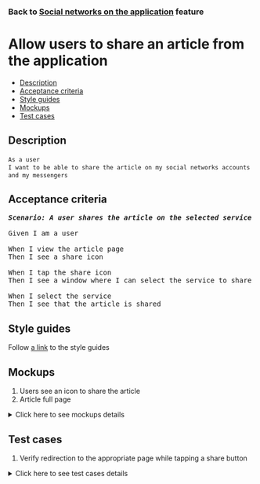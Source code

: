 ### Back to [Social networks on the application](../../README.md) feature

# Allow users to share an article from the application

- [Description](#description)
- [Acceptance criteria](#acceptance-criteria)
- [Style guides](#style-guides)
- [Mockups](#mockups)
- [Test cases](#test-cases)

## Description

    As a user
    I want to be able to share the article on my social networks accounts and my messengers

## Acceptance criteria

<pre>
<b><i>Scenario: A user shares the article on the selected service</i></b>

Given I am a user

When I view the article page
Then I see a share icon

When I tap the share icon
Then I see a window where I can select the service to share the article

When I select the service
Then I see that the article is shared
</pre>

## Style guides

Follow [a link](https://www.figma.com/proto/0zkkf5WC77OSpvyD6YXpFE/Style-guides?page-id=0%3A1&node-id=19%3A5368&viewport=266%2C48%2C0.54&scaling=min-zoom&starting-point-node-id=19%3A5368) to the style guides

## Mockups

1. Users see an icon to share the article
2. Article full page

<details>
  <summary>Click here to see mockups details</summary>

**1. Users see an icon to share the article:**

![Users see an icon to share the article](/mobile_application_features/social_networks/images/application_article_page.png)

**2. Article full page:**

![Article full page](/mobile_application_features/social_networks/images/article_page.png)

</details>

## Test cases

1. Verify redirection to the appropriate page while tapping a share button

<details>
  <summary>Click here to see test cases details</summary>

### **#1. Verify redirection to the appropriate page while tapping a share button**

|Preconditions|Steps|Expected result
--------------|-----|----------
||1) Tap any article</br>2) Tap a share icon|2) The user is prompted to select the service|
</details>
